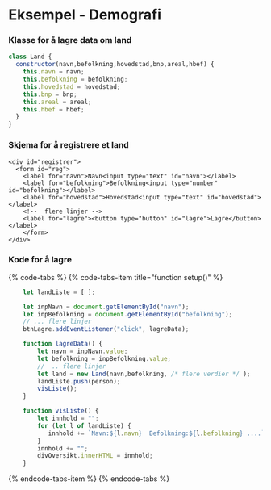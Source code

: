 # Eksempel - Demografi

### Klasse for å lagre data om land

```javascript
class Land {
  constructor(navn,befolkning,hovedstad,bnp,areal,hbef) {
    this.navn = navn;
    this.befolkning = befolkning;
    this.hovedstad = hovedstad;
    this.bnp = bnp;
    this.areal = areal;
    this.hbef = hbef;
  }
}
```

### Skjema for å registrere et land

```markup
<div id="registrer">
  <form id="reg">
    <label for="navn">Navn<input type="text" id="navn"></label>
    <label for="befolkning">Befolkning<input type="number" id="befolkning"></label>
    <label for="hovedstad">Hovedstad<input type="text" id="hovedstad"></label>
    <!--  flere linjer -->
    <label for="lagre"><button type="button" id="lagre">Lagre</button></label>
    </form>
</div>
```

### Kode for å lagre

{% code-tabs %}
{% code-tabs-item title="function setup\(\)" %}
```javascript
    let landListe = [ ];

    let inpNavn = document.getElementById("navn");
    let inpBefolkning = document.getElementById("befolkning");
    // ... flere linjer
    btnLagre.addEventListener("click", lagreData);

    function lagreData() {
        let navn = inpNavn.value;
        let befolkning = inpBefolkning.value;
        //  .. flere linjer
        let land = new Land(navn,befolkning, /* flere verdier */ );
        landListe.push(person);
        visListe();
    }

    function visListe() {
        let innhold = "";
        for (let l of landListe) {
           innhold += `Navn:${l.navn}  Befolkning:${l.befolkning} ....`;
        }
        innhold += "";
        divOversikt.innerHTML = innhold;
    }
```
{% endcode-tabs-item %}
{% endcode-tabs %}

